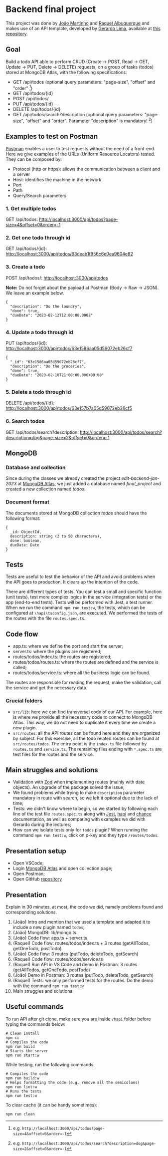 # Backend final project

This project was done by [João Martinho](https://github.com/3ntix) and [Raquel Albuquerque](https://github.com/raquelmgalbuquerque) and makes use of an API template, developed by [Gerardo Lima](https://github.com/gerardolima), available at [this repository](https://github.com/gerardolima/edit-2023-jan).

## Goal

Build a todo API able to perform CRUD (Create &rarr; POST, Read &rarr; GET, Update &rarr; PUT, Delete &rarr; DELETE) requests, on a group of tasks (todos) stored at MongoDB Atlas, with the following specifications:

- GET /api/todos (optional query parameters: "page-size", "offset" and "order" [^1])
- GET /api/todos/{id}
- POST /api/todos/
- PUT /api/todos/{id}
- DELETE /api/todos/{id}
- GET /api/todos/search?description (optional query parameters: "page-size", "offset" and "order". Parameter "description" is mandatory! [^2])

[^1]: e.g. `http://localhost:3000/api/todos?page-size=4&offset=0&order=-1`
[^2]: e.g. `http://localhost:3000/api/todos/search?description=dog&page-size=2&offset=0&order=-1`

## Examples to test on Postman

[Postman](https://www.postman.com/) enables a user to test requests without the need of a front-end. Here we give examples of the URLs (Uniform Resource Locators) tested. They can be composed by:

- Protocol (http or https): allows the communication between a client and a server
- Host: identifies the machine in the network
- Port
- Path
- Query/Search parameters

### 1. Get multiple todos

GET /api/todos: [http://localhost:3000/api/todos?page-size=4&offset=0&order=-1](http://localhost:3000/api/todos?page-size=4&offset=0&order=-1)

### 2. Get one todo through id

GET /api/todos/{id}: [http://localhost:3000/api/todos/63deab1f956c6e0ea9604e82](http://localhost:3000/api/todos/63deab1f956c6e0ea9604e82)

### 3. Create a todo

POST /api/todos/: [http://localhost:3000/api/todos](http://localhost:3000/api/todos)

**Note:** Do not forget about the payload at Postman (Body &rarr; Raw &rarr; JSON). We leave an example below.

```
{
  "description": "Do the laundry",
  "done": true,
  "dueDate": "2023-02-12T12:00:00.000Z"
}
```

### 4. Update a todo through id

PUT /api/todos/{id}: [http://localhost:3000/api/todos/63e1586aa05d59072eb26cf7](http://localhost:3000/api/todos/63e1586aa05d59072eb26cf7)

```
{
  "_id": "63e1586aa05d59072eb26cf7",
  "description": "Do the groceries",
  "done": true,
  "dueDate": "2023-02-10T21:00:00.000+00:00"
}
```

### 5. Delete a todo through id

DELETE /api/todos/{id}: [http://localhost:3000/api/todos/63e157b7a05d59072eb26cf5](http://localhost:3000/api/todos/63e157b7a05d59072eb26cf5)

### 6. Search todos

GET /api/todos/search?description: [http://localhost:3000/api/todos/search?description=dog&page-size=2&offset=0&order=-1](http://localhost:3000/api/todos/search?description=dog&page-size=2&offset=0&order=-1)

## MongoDB

### Database and collection

Since during the classes we already created the project _edit-backend-jan-2023_ at [MongoDB Atlas](https://www.mongodb.com/atlas/database), we just added a database named _final_project_ and created a new collection named _todos_.

### Document format

The documents stored at MongoDB collection _todos_ should have the following format:

```
{
  _id: ObjectId,
  description: string (2 to 50 characters),
  done: boolean,
  dueDate: Date
}
```

## Tests

Tests are useful to test the behavior of the API and avoid problems when the API goes to production. It clears up the intention of the code.

There are different types of tests. You can test a small and specific function (unit tests), test more complex logics in the service (integration tests) or the app (end-to-end tests).
Tests will be performed with Jest, a test runner. When we run the command `npm run test:w`, the tests, which can be configured at `\hapi\tsconfig.json`, are executed.
We performed the tests of the routes with the file `routes.spec.ts`.

## Code flow

- app.ts: where we define the port and start the server;
- server.ts: where the plugins are registered;
- routes/todos/index.ts: the routes are registered;
- routes/todos/routes.ts: where the routes are defined and the service is called;
- routes/todos/service.ts: where all the business logic can be found.

The routes are responsible for reading the request, make the validation, call the service and get the necessary data.

### Crucial folders

- `src/lib`: here we can find transversal code of our API. For example, here is where we provide all the necessary code to connect to MongoDB Atlas. This way, we do not need to duplicate it every time we create a new plugin.
- `src/routes`: all the API routes can be found here and they are organized by subject. For this exercise, all the todo related routes can be found at `src/routes/todos`. The entry point is the `index.ts` file followed by `routes.ts` and `service.ts`. The remaining files ending with `*.spec.ts` are test files for the routes and the service.

## Main struggles and solutions

- Validation with [Zod](https://zod.dev/) when implementing routes (mainly with date objects). An upgrade of the package solved the issue;
- We found problems while trying to make `description` parameter mandatory in route with search, so we left it optional due to the lack of time;
- Tests: we didn't know where to begin, so we started by following each line of the test file `routes.spec.ts` along with [Jest](https://jestjs.io/), [hapi](https://hapi.dev/) and [chance](https://chancejs.com/) documentation, as well as comparing with examples we did with Gerardo during the lectures;
- How can we isolate tests only for `todos` plugin? When running the command `npm run test:w`, click on p-key and they type `/routes/todos`.

## Presentation setup

- Open VSCode;
- Login [MongoDB Atlas](https://account.mongodb.com/account/login?signedOut=true) and open collection page;
- Open Postman;
- Open GitHub [repository](https://github.com/raquelmgalbuquerque/backend-final-project)

## Presentation

Explain in 30 minutes, at most, the code we did, namely problems found and corresponding solutions.

1. (João) Intro and mention that we used a template and adapted it to include a new plugin named `todos`;
2. (João) MongoDB: lib/mongo.ts
3. (João) Code flow: app.ts + server.ts
4. (Raquel) Code flow: routes/todos/index.ts + 3 routes (getAllTodos, getOneTodo, postTodo)
5. (João) Code flow: 3 routes (putTodo, deleteTodo, getSearch)
6. (Raquel) Code flow: routes/todos/service.ts
7. (Raquel) Run API in VS Code and demo in Postman: 3 routes (getAllTodos, getOneTodo, postTodo)
8. (João) Demo in Postman: 3 routes (putTodo, deleteTodo, getSearch)
9. (Raquel) Tests: we only performed tests for the routes. Do the demo with the command `npm run test:w`
10. Main struggles and solutions

## Useful commands

To run API after git clone, make sure you are inside `/hapi` folder before typing the commands below:

```
# Clean install
npm ci
# Compiles the code
npm run build
# Starts the server
npm run start:w
```

While testing, run the following commands:

```
# Compiles the code
npm run build:w
# Helps formatting the code (e.g. remove all the semicolons)
npm run lint:w
# Runs the tests
npm run test:w
```

To clear cache (it can be handy sometimes):

```
npm run clean
```
